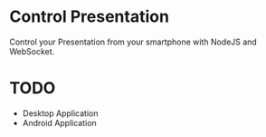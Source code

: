 # Control Presentation

Control your Presentation from your smartphone with NodeJS and WebSocket.
<br>

# TODO
<ul>
<li> Desktop Application</li>
<li> Android Application</li>
</ul>
